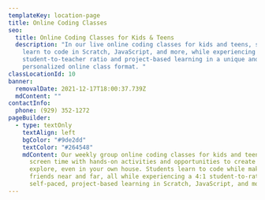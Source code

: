 ```yaml
---
templateKey: location-page
title: Online Coding Classes
seo:
  title: Online Coding Classes for Kids & Teens
  description: "In our live online coding classes for kids and teens, students
    learn to code in Scratch, JavaScript, and more, while experiencing a 4:1
    student-to-teacher ratio and project-based learning in a unique and
    personalized online class format. "
classLocationId: 10
banner:
  removalDate: 2021-12-17T18:00:37.739Z
  mdContent: ""
contactInfo:
  phone: (929) 352-1272
pageBuilder:
  - type: textOnly
    textAlign: left
    bgColor: "#9de2dd"
    textColor: "#264548"
    mdContent: Our weekly group online coding classes for kids and teens balance
      screen time with hands-on activities and opportunities to create and
      explore, even in your own house. Students learn to code while making new
      friends near and far, all while experiencing a 4:1 student-to-ratio and
      self-paced, project-based learning in Scratch, JavaScript, and more.
---
```

